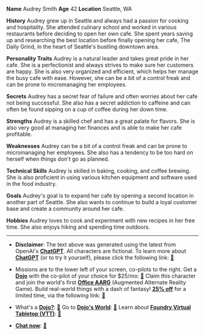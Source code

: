 **Name** Audrey Smith
**Age** 42
**Location** Seattle, WA

**History** Audrey grew up in Seattle and always had a passion for cooking and hospitality. She attended culinary school and worked in various restaurants before deciding to open her own cafe. She spent years saving up and researching the best location before finally opening her cafe, The Daily Grind, in the heart of Seattle's bustling downtown area.

**Personality Traits** Audrey is a natural leader and takes great pride in her cafe. She is a perfectionist and always strives to make sure her customers are happy. She is also very organized and efficient, which helps her manage the busy cafe with ease. However, she can be a bit of a control freak and can be prone to micromanaging her employees.

**Secrets** Audrey has a secret fear of failure and often worries about her cafe not being successful. She also has a secret addiction to caffeine and can often be found sipping on a cup of coffee during her down time.

**Strengths** Audrey is a skilled chef and has a great palate for flavors. She is also very good at managing her finances and is able to make her cafe profitable.

**Weaknesses** Audrey can be a bit of a control freak and can be prone to micromanaging her employees. She also has a tendency to be too hard on herself when things don't go as planned.

**Technical Skills** Audrey is skilled in baking, cooking, and coffee brewing. She is also proficient in using various kitchen equipment and software used in the food industry.

**Goals** Audrey's goal is to expand her cafe by opening a second location in another part of Seattle. She also wants to continue to build a loyal customer base and create a community around her cafe.

**Hobbies** Audrey loves to cook and experiment with new recipes in her free time. She also enjoys hiking and spending time outdoors.
 

---
* **Disclaimer**: The text above was generated using the latest from OpenAI's [**ChatGPT**](https://openai.com/blog/chatgpt/).  All characters are fictional.  To learn more about [**ChatGPT**](https://openai.com/blog/chatgpt/) (or to try it yourself), please click the following link: [:closed_book:](https://openai.com/blog/chatgpt/)

* Missions are to the lower left of your screen, co-pilots to the right. Get a [**Dojo**](https://workmates.live/marketplace) with the co-pilot of your choice for $25/mo: [:green_book:](https://workmates.live/marketplace) Claim this character and join the world's first [**Office AARG**](https://dojos.world) (Augmented Alternate Reality Game). Build real-world things with a dash of fantasy! [**25% off**](https://blog.workmates.live/deal-on-a-dojo) for a limited time, via the following link: [:green_book:](https://blog.workmates.live/deal-on-a-dojo) 

* What's a [**Dojo?**](https://workdojos.com): [:blue_book:](https://workdojos.com)  Go to [**Dojo's World**](https://dojos.world): [:blue_book:](https://dojos.world)  Learn about [**Foundry Virtual Tabletop (VTT)**](https://foundryvtt.com): [:closed_book:](https://foundryvtt.com/)

* [**Chat now**](https://chat.workmates.live/channel/support): [:ledger:](https://chat.workmates.live/channel/support)